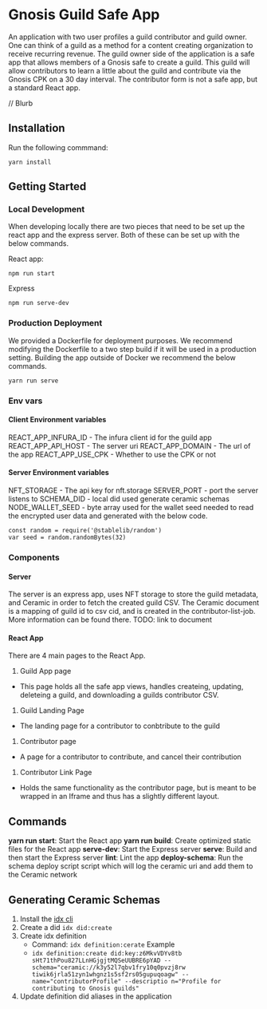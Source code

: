 # Gnosis Guild Safe App

An application with two user profiles a guild contributor and guild owner. One can think of a guild as a method for a content creating organization to receive recurring revenue. The guild owner side of the application is a safe app that allows members of a Gnosis safe to create a guild. This guild will allow contributors to learn a little about the guild and contribute via the Gnosis CPK on a 30 day interval. The contributor form is not a safe app, but a standard React app.

// Blurb

## Installation

Run the following commmand:

```
yarn install
```

## Getting Started

### Local Development

When developing locally there are two pieces that need to be set up the react app and the express server. Both of these can be set up with the below commands.

React app:

```
npm run start
```

Express

```
npm run serve-dev
```

### Production Deployment

We provided a Dockerfile for deployment purposes. We recommend modifying the Dockerfile to a two step build if it will be used in a production setting. Building the app outside of Docker we recommend the below commands.

```
yarn run serve
```

### Env vars

#### Client Environment variables

REACT_APP_INFURA_ID - The infura client id for the guild app
REACT_APP_API_HOST - The server uri
REACT_APP_DOMAIN - The url of the app
REACT_APP_USE_CPK - Whether to use the CPK or not

#### Server Environment variables

NFT_STORAGE - The api key for nft.storage
SERVER_PORT - port the server listens to
SCHEMA_DID - local did used generate ceramic schemas
NODE_WALLET_SEED - byte array used for the wallet seed needed to read the encrypted user data and generated with the below code.

```
const random = require('@stablelib/random')
var seed = random.randomBytes(32)
```

### Components

#### Server

The server is an express app, uses NFT storage to store the guild metadata, and Ceramic in order to fetch the created guild CSV. The Ceramic document is a mapping of guild id to csv cid, and is created in the contributor-list-job. More information can be found there. TODO: link to document

#### React App

There are 4 main pages to the React App.

1. Guild App page

- This page holds all the safe app views, handles createing, updating, deleteing a guild, and downloading a guilds contributor CSV.

1. Guild Landing Page

- The landing page for a contributor to conbtribute to the guild

1. Contributor page

- A page for a contributor to contribute, and cancel their contribution

1. Contributor Link Page

- Holds the same functionality as the contributor page, but is meant to be wrapped in an Iframe and thus has a slightly different layout.

## Commands

**yarn run start**: Start the React app
**yarn run build**: Create optimized static files for the React app
**serve-dev**: Start the Express server
**serve**: Build and then start the Express server
**lint**: Lint the app
**deploy-schema**: Run the schema deploy script script which will log the ceramic uri and add them to the Ceramic network

## Generating Ceramic Schemas

1. Install the [idx cli](https://www.npmjs.com/package/@ceramicstudio/idx-cli)
1. Create a did `idx did:create`
1. Create idx definition
   - Command: `idx definition:cerate`
     Example
   - `idx definition:create did:key:z6MkvVDYv8tb sHt71thPou827LLnHGjgjtMQSeUUBRE6pYAD --schema="ceramic://k3y52l7qbv1fry10q0pvzj8rw tiwik6jrla51zyn1whgnz1s5sf2rs05gupuqoagw" --name="contributorProfile" --descriptio n="Profile for contributing to Gnosis guilds"`
1. Update definition did aliases in the application
